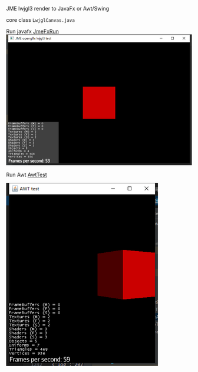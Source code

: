 

JME lwjgl3 render to JavaFx or Awt/Swing

core class  ``LwjglCanvas.java``

Run javafx
[JmeFxRun](fx-test%2Fsrc%2Fmain%2Fjava%2Fcom%2Fexample%2Ffxtest%2FJmeFxRun.java)
![img_1.png](imge%2Fimg_1.png)

Run Awt 
[AwtTest](awt-test%2Fsrc%2Fmain%2Fjava%2Fcn%2Fdonting%2Ftest%2FAwtTest.java)

![img.png](imge%2Fimg.png)

